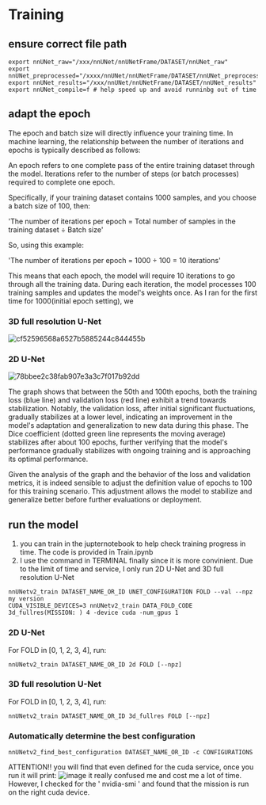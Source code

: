 # Training

## ensure correct file path
```
export nnUNet_raw="/xxx/nnUNet/nnUNetFrame/DATASET/nnUNet_raw"
export nnUNet_preprocessed="/xxxx/nnUNet/nnUNetFrame/DATASET/nnUNet_preprocessed"
export nnUNet_results="/xxx/nnUNet/nnUNetFrame/DATASET/nnUNet_results"
export nnUNet_compile=f # help speed up and avoid runninbg out of time
```

## adapt the epoch
The epoch and batch size will directly influence your training time. 
In machine learning, the relationship between the number of iterations and epochs is typically described as follows:

An epoch refers to one complete pass of the entire training dataset through the model. Iterations refer to the number of steps (or batch processes) required to complete one epoch.

Specifically, if your training dataset contains 1000 samples, and you choose a batch size of 100, then:

'The number of iterations per epoch = Total number of samples in the training dataset ÷ Batch size'

So, using this example:

'The number of iterations per epoch = 1000 ÷ 100 = 10 iterations'

This means that each epoch, the model will require 10 iterations to go through all the training data. During each iteration, the model processes 100 training samples and updates the model's weights once. As I ran for the first time for 1000(initial epoch setting), we 
### 3D full resolution U-Net
![cf52596568a6527b5885244c844455b](https://github.com/user-attachments/assets/930ee74f-191c-4f5d-89d8-77fcebd89bf3)
### 2D U-Net
![78bbee2c38fab907e3a3c7f017b92dd](https://github.com/user-attachments/assets/37481e54-63b4-4608-959e-59723ae6bebe)

The graph shows that between the 50th and 100th epochs, both the training loss (blue line) and validation loss (red line) exhibit a trend towards stabilization. Notably, the validation loss, after initial significant fluctuations, gradually stabilizes at a lower level, indicating an improvement in the model's adaptation and generalization to new data during this phase. The Dice coefficient (dotted green line represents the moving average) stabilizes after about 100 epochs, further verifying that the model's performance gradually stabilizes with ongoing training and is approaching its optimal performance.

Given the analysis of the graph and the behavior of the loss and validation metrics, it is indeed sensible to adjust the definition value of epochs to 100 for this training scenario. This adjustment allows the model to stabilize and generalize better before further evaluations or deployment.

## run the model
1. you can train in the jupternotebook to help check training progress in time. The code is provided in Train.ipynb
2. I use the command in TERMINAL finally since it is more convinient. Due to the limit of time and service, I only run 2D U-Net and 3D full resolution U-Net
```
nnUNetv2_train DATASET_NAME_OR_ID UNET_CONFIGURATION FOLD --val --npz
my version
CUDA_VISIBLE_DEVICES=3 nnUNetv2_train DATA_FOLD_CODE 3d_fullres(MISSION: ) 4 -device cuda -num_gpus 1
```

### 2D U-Net
For FOLD in [0, 1, 2, 3, 4], run:
```
nnUNetv2_train DATASET_NAME_OR_ID 2d FOLD [--npz]
```
### 3D full resolution U-Net
For FOLD in [0, 1, 2, 3, 4], run:
```
nnUNetv2_train DATASET_NAME_OR_ID 3d_fullres FOLD [--npz]
```

### Automatically determine the best configuration
```
nnUNetv2_find_best_configuration DATASET_NAME_OR_ID -c CONFIGURATIONS 
```


ATTENTION!!
you will find that even defined for the cuda service, once you run it will print:
![image](https://github.com/user-attachments/assets/cce18561-198e-40d0-9417-7ec35a83bbf8)
it really confused me and cost me a lot of time. However, I checked for the ' nvidia-smi ' and found that the mission is run on the right cuda device. 

